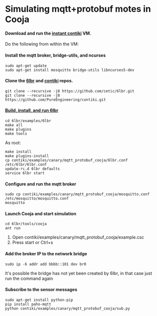 # Simulating mqtt+protobuf motes in Cooja
#### Download and run the [instant contiki](http://www.contiki-os.org/start.html#install-instant-contiki) VM.
Do the following from within the VM:
#### Install the mqtt broker, bridge-utils, and ncurses
```
sudo apt-get update
sudo apt-get install mosquitto bridge-utils libncurses5-dev
```
#### Clone the [6lbr](https://github.com/cetic/6lbr) and [contiki](https://github.com/PureEngineering/contiki) repos.
```
git clone --recursive -j8 https://github.com/cetic/6lbr.git
git clone --recursive -j8 https://github.com/PureEngineering/contiki.git
```
#### [Build, install, and run 6lbr](https://github.com/cetic/6lbr/wiki/Other-Linux-Software-Configuration)
```
cd 6lbr/examples/6lbr
make all
make plugins
make tools
```
As root:
```
make install
make plugins-install
cp contiki/examples/canary/mqtt_protobuf_cooja/6lbr.conf /etc/6lbr/6lbr.conf
update-rc.d 6lbr defaults
service 6lbr start
```
#### Configure and run the mqtt broker
```
sudo cp contiki/examples/canary/mqtt_protobuf_cooja/mosquitto.conf /etc/mosquitto/mosquitto.conf
mosquitto
```
#### Launch Cooja and start simulation
```
cd 6lbr/tools/cooja
ant run
```
  1. Open contiki/examples/canary/mqtt_protobuf_cooja/example.csc
  2. Press start or Ctrl+s

#### Add the broker IP to the network bridge
```
sudo ip -6 addr add bbbb::101 dev br0
```
It's possible the bridge has not yet been created by 6lbr, in that case just run the command again

#### Subscribe to the sensor messages
```
sudo apt-get install python-pip
pip install paho-mqtt
python contiki/examples/canary/mqtt_protobuf_cooja/sub.py
```

